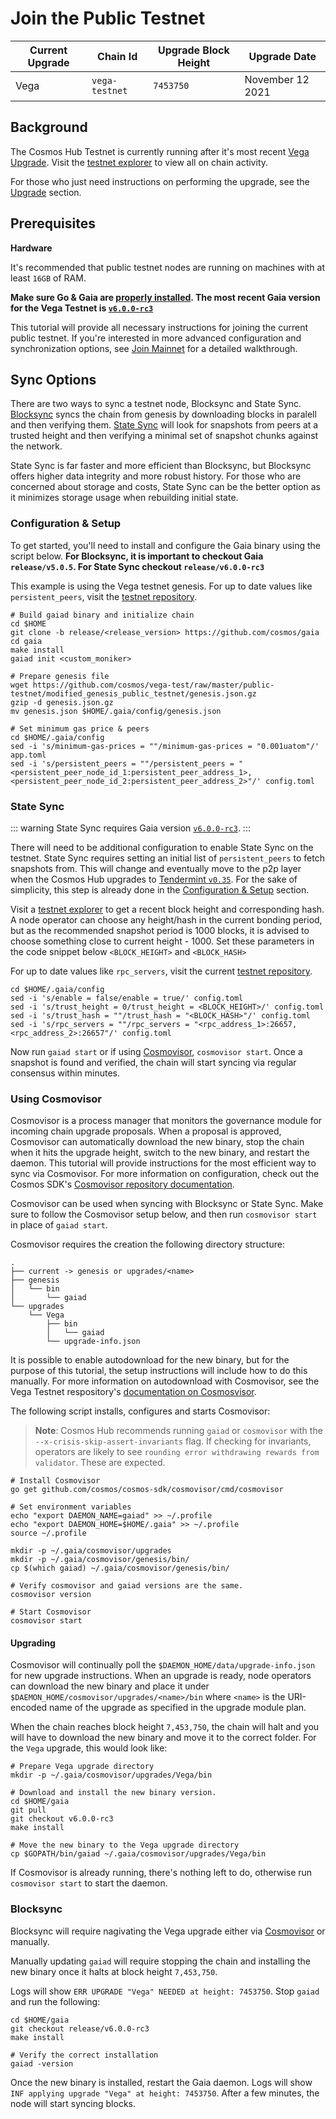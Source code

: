 <!--
order: 4
-->

# Join the Public Testnet

| Current Upgrade | Chain Id       | Upgrade Block Height | Upgrade Date     |
| --------------- | -------------- | -------------------- | ---------------- |
| Vega            | `vega-testnet` | `7453750`            | November 12 2021 |


## Background
The Cosmos Hub Testnet is currently running after it's most recent [Vega Upgrade](https://interchain-io.medium.com/cosmos-hub-vega-upgrade-testnet-details-e9c5d69a59c). Visit the [testnet explorer](https://vega-explorer.hypha.coop/) to view all on chain activity.

For those who just need instructions on performing the upgrade, see the [Upgrade](#upgrading) section.

## Prerequisites

**Hardware**

It's recommended that public testnet nodes are running on machines with at least `16GB` of RAM.

**Make sure Go & Gaia are [properly installed](../getting-started/installation.md). The most recent Gaia version for the Vega Testnet is [`v6.0.0-rc3`](https://github.com/cosmos/gaia/tree/v6.0.0-rc3)**


This tutorial will provide all necessary instructions for joining the current public testnet. If you're interested in more advanced configuration and synchronization options, see [Join Mainnet](./join-mainnet.md) for a detailed walkthrough.

## Sync Options
There are two ways to sync a testnet node, Blocksync and State Sync. [Blocksync](https://docs.tendermint.com/master/tendermint-core/block-sync/) syncs the chain from genesis by downloading blocks in paralell and then verifying them. [State Sync](https://docs.tendermint.com/master/tendermint-core/state-sync/#) will look for snapshots from peers at a trusted height and then verifying a minimal set of snapshot chunks against the network.

State Sync is far faster and more efficient than Blocksync, but Blocksync offers higher data integrity and more robust history. For those who are concerned about storage and costs, State Sync can be the better option as it minimizes storage usage when rebuilding initial state.

### Configuration & Setup

To get started, you'll need to install and configure the Gaia binary using the script below. **For Blocksync, it is important to checkout Gaia `release/v5.0.5`. For State Sync checkout `release/v6.0.0-rc3`**

This example is using the Vega testnet genesis. For up to date values like `persistent_peers`, visit the [testnet repository](https://github.com/cosmos/testnets).

```
# Build gaiad binary and initialize chain
cd $HOME
git clone -b release/<release_version> https://github.com/cosmos/gaia
cd gaia
make install
gaiad init <custom_moniker>

# Prepare genesis file
wget https://github.com/cosmos/vega-test/raw/master/public-testnet/modified_genesis_public_testnet/genesis.json.gz
gzip -d genesis.json.gz
mv genesis.json $HOME/.gaia/config/genesis.json

# Set minimum gas price & peers
cd $HOME/.gaia/config
sed -i 's/minimum-gas-prices = ""/minimum-gas-prices = "0.001uatom"/' app.toml
sed -i 's/persistent_peers = ""/persistent_peers = "<persistent_peer_node_id_1:persistent_peer_address_1>,<persistent_peer_node_id_2:persistent_peer_address_2>"/' config.toml
```

### State Sync

::: warning
State Sync requires Gaia version [`v6.0.0-rc3`](https://github.com/cosmos/gaia/tree/release/v6.0.0-rc3).
:::

There will need to be additional configuration to enable State Sync on the testnet. State Sync requires setting an initial list of `persistent_peers` to fetch snapshots from. This will change and eventually move to the p2p layer when the Cosmos Hub upgrades to [Tendermint `v0.35`](https://github.com/tendermint/tendermint/issues/6491). For the sake of simplicity, this step is already done in the [Configuration & Setup](#configuration-amp=-setup) section.

Visit a [testnet explorer](https://vega-explorer.hypha.coop/) to get a recent block height and corresponding hash. A node operator can choose any height/hash in the current bonding period, but as the recommended snapshot period is 1000 blocks, it is advised to choose something close to current height - 1000. Set these parameters in the code snippet below `<BLOCK_HEIGHT>` and `<BLOCK_HASH>`

For up to date values like `rpc_servers`, visit the current [testnet repository](https://github.com/cosmos/testnets).

```
cd $HOME/.gaia/config
sed -i 's/enable = false/enable = true/' config.toml
sed -i 's/trust_height = 0/trust_height = <BLOCK_HEIGHT>/' config.toml
sed -i 's/trust_hash = ""/trust_hash = "<BLOCK_HASH>"/' config.toml
sed -i 's/rpc_servers = ""/rpc_servers = "<rpc_address_1>:26657,<rpc_address_2>:26657"/' config.toml
```

Now run `gaiad start` or if using [Cosmovisor](#using-cosmovisor),  `cosmovisor start`. Once a snapshot is found and verified, the chain will start syncing via regular consensus within minutes.

### Using Cosmovisor

Cosmovisor is a process manager that monitors the governance module for incoming chain upgrade proposals. When a proposal is approved, Cosmovisor can automatically download the new binary, stop the chain when it hits the upgrade height, switch to the new binary, and restart the daemon. This tutorial will provide instructions for the most efficient way to sync via Cosmovisor. For more information on configuration, check out the Cosmos SDK's [Cosmovisor repository documentation](https://github.com/cosmos/cosmos-sdk/tree/master/cosmovisor#auto-download).

Cosmovisor can be used when syncing with Blocksync or State Sync. Make sure to follow the Cosmovisor setup below, and then run `cosmovisor start` in place of `gaiad start`.

Cosmovisor requires the creation the following directory structure:
```shell
.
├── current -> genesis or upgrades/<name>
├── genesis
│   └── bin
│       └── gaiad
└── upgrades
    └── Vega
        ├── bin
        │   └── gaiad
        └── upgrade-info.json
```

It is possible to enable autodownload for the new binary, but for the purpose of this tutorial, the setup instructions will include how to do this manually. For more information on autodownload with Cosmovisor, see the Vega Testnet respository's [documentation on Cosmosvisor](https://github.com/cosmos/vega-test/blob/master/local-testnet/README.md#Cosmovisor).

The following script installs, configures and starts Cosmovisor:

> **Note**: Cosmos Hub recommends running `gaiad` or `cosmovisor` with the `--x-crisis-skip-assert-invariants` flag. If checking for invariants, operators are likely to see `rounding error withdrawing rewards from validator`. These are expected.

```
# Install Cosmovisor
go get github.com/cosmos/cosmos-sdk/cosmovisor/cmd/cosmovisor

# Set environment variables
echo "export DAEMON_NAME=gaiad" >> ~/.profile
echo "export DAEMON_HOME=$HOME/.gaia" >> ~/.profile
source ~/.profile

mkdir -p ~/.gaia/cosmovisor/upgrades
mkdir -p ~/.gaia/cosmovisor/genesis/bin/
cp $(which gaiad) ~/.gaia/cosmovisor/genesis/bin/

# Verify cosmovisor and gaiad versions are the same.
cosmovisor version

# Start Cosmovisor
cosmovisor start
```

#### Upgrading

Cosmovisor will continually poll the `$DAEMON_HOME/data/upgrade-info.json` for new upgrade instructions. When an upgrade is ready, node operators can download the new binary and place it under `$DAEMON_HOME/cosmovisor/upgrades/<name>/bin` where `<name>` is the URI-encoded name of the upgrade as specified in the upgrade module plan.

When the chain reaches block height `7,453,750`, the chain will halt and you will have to download the new binary and move it to the correct folder. For the `Vega` upgrade, this would look like:
```
# Prepare Vega upgrade directory
mkdir -p ~/.gaia/cosmovisor/upgrades/Vega/bin

# Download and install the new binary version.
cd $HOME/gaia
git pull
git checkout v6.0.0-rc3
make install

# Move the new binary to the Vega upgrade directory
cp $GOPATH/bin/gaiad ~/.gaia/cosmovisor/upgrades/Vega/bin
```

If Cosmovisor is already running, there's nothing left to do, otherwise run `cosmovisor start` to start the daemon.

### Blocksync
Blocksync will require nagivating the Vega upgrade either via [Cosmovisor](#using-cosmovisor) or manually.

Manually updating `gaiad` will require stopping the chain and installing the new binary once it halts at block height `7,453,750`.

Logs will show `ERR UPGRADE "Vega" NEEDED at height: 7453750`. Stop `gaiad` and run the following:

```
cd $HOME/gaia
git checkout release/v6.0.0-rc3
make install

# Verify the correct installation
gaiad -version
```

Once the new binary is installed, restart the Gaia daemon. Logs will show `INF applying upgrade "Vega" at height: 7453750`. After a few minutes, the node will start syncing blocks.
